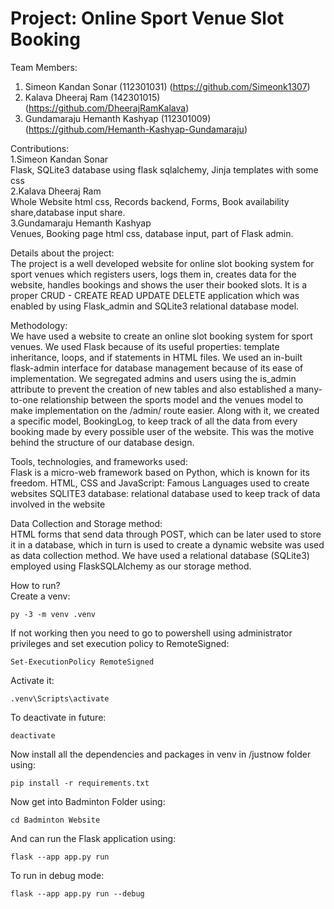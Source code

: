 # Project: Online Sport Venue Slot Booking

Team Members: <br>
1. Simeon Kandan Sonar (112301031) (https://github.com/Simeonk1307) <br>
2. Kalava Dheeraj Ram (142301015) (https://github.com/DheerajRamKalava) <br>
3. Gundamaraju Hemanth Kashyap (112301009) (https://github.com/Hemanth-Kashyap-Gundamaraju) <br>

Contributions: <br>
1.Simeon Kandan Sonar <br>
 Flask, SQLite3 database using flask sqlalchemy, Jinja templates with some css <br>
2.Kalava Dheeraj Ram <br>
 Whole Website html css, Records backend, Forms, Book availability share,database input share. <br>
3.Gundamaraju Hemanth Kashyap <br>
 Venues, Booking page html css, database input, part of Flask admin.

Details about the project: <br>
The project is a well developed website for online slot booking system for sport venues which registers users, logs them in, creates data for the website, handles bookings and shows the user their booked slots. 
It is a proper CRUD - CREATE READ UPDATE DELETE application which was enabled by using Flask_admin and SQLite3 relational database model.
 
Methodology: <br>
We have used a website to create an online slot booking system for sport venues. We used Flask because of its useful properties: template inheritance, loops, and if statements in HTML files. We used an in-built flask-admin interface for database management because of its ease of implementation. We segregated admins and users using the is_admin attribute to prevent the creation of new tables and also established a many-to-one relationship between the sports model and the venues model to make implementation on the /admin/ route easier. Along with it, we created a specific model, BookingLog, to keep track of all the data from every booking made by every possible user of the website. This was the motive behind the structure of our database design. 

Tools, technologies, and frameworks used: <br>
Flask is a micro-web framework based on Python, which is known for its freedom.
HTML, CSS and JavaScript: Famous Languages used to create websites
SQLITE3 database: relational database used to keep track of data involved in the website

Data Collection and Storage method: <br>
HTML forms that send data through POST, which can be later used to store it in a database, which in turn is used to create a dynamic website was used as data collection method.
We have used a relational database (SQLite3) employed using FlaskSQLAlchemy as our storage method.

How to run? <br>
Create a venv:
```
py -3 -m venv .venv
```
If not working then you need to go to powershell using administrator privileges and set execution policy to RemoteSigned:
```
Set-ExecutionPolicy RemoteSigned
```

Activate it:
```
.venv\Scripts\activate    
```

To deactivate in future:
```
deactivate
```

Now install all the dependencies and packages in venv in /justnow folder using: 
```
pip install -r requirements.txt   
```

Now get into Badminton Folder using:
```
cd Badminton Website
```

And can run the Flask application using:
```
flask --app app.py run
```

To run in debug mode:
```
flask --app app.py run --debug    
```

